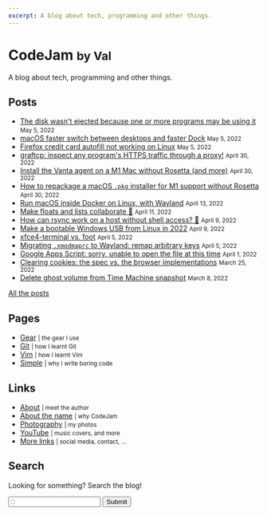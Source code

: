 ```yaml
---
excerpt: A blog about tech, programming and other things.
---
```


# CodeJam <small>by Val</small>
A blog about tech, programming and other things.

## Posts

<div class="links posts">

* [The disk wasn't ejected because one or more programs may be using it](2022/05/macos-disk-not-ejected-programs-using-it.md) <small>May 5, 2022</small>
* [macOS faster switch between desktops and faster Dock](2022/05/macos-faster-desktops-dock.md) <small>May 5, 2022</small>
* [Firefox credit card autofill not working on Linux](2022/05/firefox-credit-card-autofill-not-working-on-linux.md) <small>May 5, 2022</small>
* [graftcp: inspect any program's HTTPS traffic through a proxy!](2022/04/graftcp-inspect-https-traffic-proxy.md) <small>April 30, 2022</small>
* [Install the Vanta agent on a M1 Mac without Rosetta (and more)](2022/04/vanta-agent-m1-mac-without-rosetta.md) <small>April 30, 2022</small>
* [How to repackage a macOS `.pkg` installer for M1 support without Rosetta](2022/04/repackage-macos-app-m1-support-without-rosetta.md) <small>April 30, 2022</small>
* [Run macOS inside Docker on Linux, with Wayland](2022/04/macos-docker-linux-wayland.md) <small>April 13, 2022</small>
* [Make floats and lists collaborate 🙈](2022/04/make-floats-and-lists-collaborate.md) <small>April 11, 2022</small>
* [How can rsync work on a host without shell access? 🤔](2022/04/rsync-without-shell-access.md) <small>April 9, 2022</small>
* [Make a bootable Windows USB from Linux in 2022](2022/04/bootable-windows-usb-from-linux.md) <small>April 9, 2022</small>
* [xfce4-terminal vs. foot](2022/04/xfce4-terminal-vs-foot.md) <small>April 5, 2022</small>
* [Migrating `.xmodmaprc` to Wayland: remap arbitrary keys](2022/04/xmodmaprc-wayland.md) <small>April 5, 2022</small>
* [Google Apps Script: sorry, unable to open the file at this time](2022/04/google-apps-script-unable-to-open-the-file.md) <small>April 1, 2022</small>
* [Clearing cookies: the spec vs. the browser implementations](2022/03/clearing-cookies-spec-vs-browsers.md) <small>March 25, 2022</small>
* [Delete ghost volume from Time Machine snapshot](2022/03/delete-ghost-volume-from-time-machine-snapshot.md) <small>March 8, 2022</small>

[All the posts](posts.md)

</div>

## Pages

<div class="links">

* [Gear](gear.md) <small>| the gear I use</small>
* [Git](git.md) <small>| how I learnt Git</small>
* [Vim](vim.md) <small>| how I learnt Vim</small>
* [Simple](simple.md) <small>| why I write boring code</small>

</div>

## Links

<div class="links">

* [About](val.md) <small>| meet the author</small>
* [About the name](about-the-name.md) <small>| why CodeJam</small>
* [Photography](https://photography.codejam.info/) <small>| my photos</small>
* [YouTube](https://www.youtube.com/FunkyVal) <small>| music covers, and more</small>
* [More links](val.md#links) <small>| social media, contact, ...</small>

</div>

## Search

<form class="search" onsubmit="return onSearchSubmit(this)">
  <p>Looking for something? Search the blog!</p>
  <p>
    <input type="text" name="query" placeholder="🔎">
    <button type="submit">Submit</button>
  </p>
  <div class="links posts"></div>
  <div class="message"></div>
</form>
